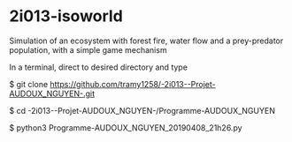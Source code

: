 # 2i013-isoworld
Simulation of an ecosystem with forest fire, water flow and a prey-predator population, with a simple game mechanism

In a terminal, direct to desired directory and type

$ git clone https://github.com/tramy1258/-2i013--Projet-AUDOUX_NGUYEN-.git

$ cd -2i013--Projet-AUDOUX_NGUYEN-/Programme-AUDOUX_NGUYEN

$ python3 Programme-AUDOUX_NGUYEN_20190408_21h26.py
